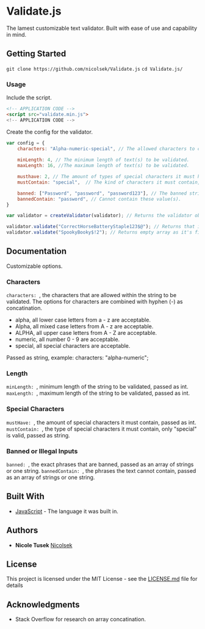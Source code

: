 # Validate.js 

The lamest customizable text validator. Built with ease of use and capability in mind.

## Getting Started

`git clone https://github.com/nicolsek/Validate.js`
`cd Validate.js/`

### Usage 

Include the script.
```html 
<!-- APPLICATION CODE -->
<script src="validate.min.js">
<!-- APPLICATION CODE --> 
```

Create the config for the validator.
```js
var config = {
    characters: "Alpha-numeric-special", // The allowed characters to check for validation.
    
    minLength: 4, // The minimum length of text(s) to be validated.
    maxLength: 16, //The maximum length of text(s) to be validated.

    musthave: 2, // The amount of types of special characters it must have.
    mustContain: "special",  // The kind of characters it must contain, for now only special is valid.

    banned: ["Password", "password", "password123"], // The banned string(s) that aren't valid text inputs.
    bannedContain: "password", // Cannot contain these value(s).
}

var validator = createValidator(validator); // Returns the validator object.

validator.validate("CorrectHorseBatteryStaple123$@"); // Returns that it exceeds the max length.
validator.validate("SpookyBooky$!2"); // Returns empty array as it's fine.
```

## Documentation

Customizable options.

### Characters
`characters: `, the characters that are allowed within the string to be validated. The options for characters are combined with hyphen (-) as concatination.

* alpha, all lower case letters from a - z are acceptable.
* Alpha, all mixed case letters from A - z are acceptable.
* ALPHA, all upper case letters from A - Z are acceptable.
* numeric, all number 0 - 9 are acceptable.
* special, all special characters are acceptable.

Passed as string, example: characters: "alpha-numeric";

### Length 
`minLength: `, minimum length of the string to be validated, passed as int.
`maxLength: `, maximum length of the string to be validated, passed as int.

### Special Characters
`mustHave: `, the amount of special characters it must contain, passed as int.
`mustContain: `, the type of special characters it must contain, only "special" is valid, passed as string.

### Banned or Illegal Inputs
`banned: `, the exact phrases that are banned, passed as an array of strings or one string.
`bannedContain: `, the phrases the text cannot contain, passed as an array of strings or one string.

## Built With

* [JavaScript](https://www.javascript.com/) - The language it was built in.

## Authors

* **Nicole Tusek** [Nicolsek](https://github.com/Nicolsek)

## License

This project is licensed under the MIT License - see the [LICENSE.md](LICENSE.md) file for details

## Acknowledgments

* Stack Overflow for research on array concatination.
